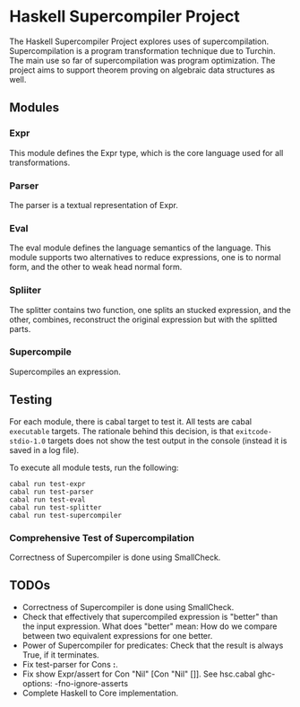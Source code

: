 
# Haskell Supercompiler Project

The Haskell Supercompiler Project explores uses of supercompilation.
Supercompilation is a program transformation technique due to Turchin.
The main use so far of supercompilation was program optimization.
The project aims to support theorem proving on algebraic data structures
as well.

## Modules

### Expr

This module defines the Expr type,
which is the core language used for all transformations.

### Parser

The parser is a textual representation of Expr.

### Eval

The eval module defines the language semantics of the language.
This module supports two alternatives to reduce expressions,
one is to normal form, and the other to weak head normal form.

### Spliiter

The splitter contains two function, one splits an stucked expression,
and the other, combines, reconstruct the original expression but with the
splitted parts.

### Supercompile

Supercompiles an expression.

## Testing

For each module, there is cabal target to test it.
All tests are cabal `executable` targets.
The rationale behind this decision, is that `exitcode-stdio-1.0` targets does not show the test output in the console (instead it is saved in a log file).

To execute all module tests, run the following:

```
cabal run test-expr
cabal run test-parser
cabal run test-eval
cabal run test-splitter
cabal run test-supercompiler
```

### Comprehensive Test of Supercompilation

Correctness of Supercompiler is done using SmallCheck.

## TODOs
* Correctness of Supercompiler is done using SmallCheck.
* Check that effectively that supercompiled expression is
  "better" than the input expression.
  What does "better" mean: How do we compare between two equivalent
  expressions for one better.
* Power of Supercompiler for predicates: Check that the
  result is always True, if it terminates.
* Fix test-parser for Cons **:**.
* Fix show Expr/assert for Con "Nil" [Con "Nil" []].
  See hsc.cabal ghc-options: -fno-ignore-asserts
* Complete Haskell to Core implementation.
